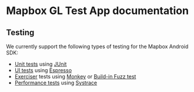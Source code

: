 # Mapbox GL Test App documentation

## Testing
We currently support the following types of testing for the Mapbox Android SDK:

 - [Unit tests](https://github.com/mapbox/mapbox-gl-native/blob/3447-Add-test-documentation/platform/android/docs/UI_TESTS.md) using [JUnit](http://developer.android.com/tools/testing-support-library/index.html#AndroidJUnitRunner)
 - [UI tests](https://github.com/mapbox/mapbox-gl-native/blob/3447-Add-test-documentation/platform/android/docs/UI_TESTS.md) using [Espresso](http://developer.android.com/tools/testing-support-library/index.html#Espresso)
 - [Exerciser](https://github.com/mapbox/mapbox-gl-native/blob/3447-Add-test-documentation/platform/android/docs/EXERCISER_TESTS.md) tests using [Monkey](http://developer.android.com/tools/help/monkey.html) or [Build-in Fuzz test](http://docs.aws.amazon.com/devicefarm/latest/developerguide/test-types-built-in-fuzz.html)
 - [Performance tests](https://github.com/mapbox/mapbox-gl-native/blob/3447-Add-test-documentation/platform/android/docs/PERFORMANCE_TESTS.md) using [Systrace](https://codelabs.developers.google.com/codelabs/android-perf-testing/index.html?index=..%2F..%2Fbabbq-2015&viewga=UA-68632703-1#0)
